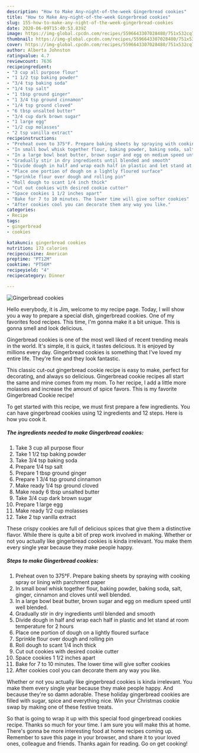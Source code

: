 ```yaml
---
description: "How to Make Any-night-of-the-week Gingerbread cookies"
title: "How to Make Any-night-of-the-week Gingerbread cookies"
slug: 155-how-to-make-any-night-of-the-week-gingerbread-cookies
date: 2020-06-09T15:40:53.839Z
image: https://img-global.cpcdn.com/recipes/5596643307028480/751x532cq70/gingerbread-cookies-recipe-main-photo.jpg
thumbnail: https://img-global.cpcdn.com/recipes/5596643307028480/751x532cq70/gingerbread-cookies-recipe-main-photo.jpg
cover: https://img-global.cpcdn.com/recipes/5596643307028480/751x532cq70/gingerbread-cookies-recipe-main-photo.jpg
author: Alberta Johnston
ratingvalue: 4.7
reviewcount: 7636
recipeingredient:
- "3 cup all purpose flour"
- "1 1/2 tsp baking powder"
- "3/4 tsp baking soda"
- "1/4 tsp salt"
- "1 tbsp ground ginger"
- "1 3/4 tsp ground cinnamon"
- "1/4 tsp ground cloved"
- "6 tbsp unsalted butter"
- "3/4 cup dark brown sugar"
- "1 large egg"
- "1/2 cup molasses"
- "2 tsp vanilla extract"
recipeinstructions:
- "Preheat oven to 375°F. Prepare baking sheets by spraying with cooking spray or lining with parchment paper"
- "In small bowl whisk together flour, baking powder, baking soda, salt, ginger, cinnamon and cloves until well blended."
- "In a large bowl beat butter, brown sugar and egg on medium speed until well blended."
- "Gradually stir in dry ingredients until blended and smooth"
- "Divide dough in half and wrap each half in plastic and let stand at room temperature for 2 hours"
- "Place one portion of dough on a lightly floured surface"
- "Sprinkle flour over dough and rolling pin"
- "Roll dough to scant 1/4 inch thick"
- "Cut out cookies with desired cookie cutter"
- "Space cookies 1 1/2 inches apart"
- "Bake for 7 to 10 minutes. The lower time will give softer cookies"
- "After cookies cool you can decorate them any way you like."
categories:
- Recipe
tags:
- gingerbread
- cookies

katakunci: gingerbread cookies 
nutrition: 173 calories
recipecuisine: American
preptime: "PT12M"
cooktime: "PT56M"
recipeyield: "4"
recipecategory: Dinner

---
```



![Gingerbread cookies](https://img-global.cpcdn.com/recipes/5596643307028480/751x532cq70/gingerbread-cookies-recipe-main-photo.jpg)

Hello everybody, it is Jim, welcome to my recipe page. Today, I will show you a way to prepare a special dish, gingerbread cookies. One of my favorites food recipes. This time, I'm gonna make it a bit unique. This is gonna smell and look delicious.

Gingerbread cookies is one of the most well liked of recent trending meals in the world. It's simple, it is quick, it tastes delicious. It is enjoyed by millions every day. Gingerbread cookies is something that I've loved my entire life. They're fine and they look fantastic.

This classic cut-out gingerbread cookie recipe is easy to make, perfect for decorating, and always so delicious. Gingerbread cookie recipes all start the same and mine comes from my mom. To her recipe, I add a little more molasses and increase the amount of spice favors. This is my favorite Gingerbread Cookie recipe!


To get started with this recipe, we must first prepare a few ingredients. You can have gingerbread cookies using 12 ingredients and 12 steps. Here is how you cook it.

<!--inarticleads1-->

##### The ingredients needed to make Gingerbread cookies:

1. Take 3 cup all purpose flour
1. Take 1 1/2 tsp baking powder
1. Take 3/4 tsp baking soda
1. Prepare 1/4 tsp salt
1. Prepare 1 tbsp ground ginger
1. Prepare 1 3/4 tsp ground cinnamon
1. Make ready 1/4 tsp ground cloved
1. Make ready 6 tbsp unsalted butter
1. Take 3/4 cup dark brown sugar
1. Prepare 1 large egg
1. Make ready 1/2 cup molasses
1. Take 2 tsp vanilla extract


These crispy cookies are full of delicious spices that give them a distinctive flavor. While there is quite a bit of prep work involved in making. Whether or not you actually like gingerbread cookies is kinda irrelevant. You make them every single year because they make people happy. 

<!--inarticleads2-->

##### Steps to make Gingerbread cookies:

1. Preheat oven to 375°F. Prepare baking sheets by spraying with cooking spray or lining with parchment paper
1. In small bowl whisk together flour, baking powder, baking soda, salt, ginger, cinnamon and cloves until well blended.
1. In a large bowl beat butter, brown sugar and egg on medium speed until well blended.
1. Gradually stir in dry ingredients until blended and smooth
1. Divide dough in half and wrap each half in plastic and let stand at room temperature for 2 hours
1. Place one portion of dough on a lightly floured surface
1. Sprinkle flour over dough and rolling pin
1. Roll dough to scant 1/4 inch thick
1. Cut out cookies with desired cookie cutter
1. Space cookies 1 1/2 inches apart
1. Bake for 7 to 10 minutes. The lower time will give softer cookies
1. After cookies cool you can decorate them any way you like.


Whether or not you actually like gingerbread cookies is kinda irrelevant. You make them every single year because they make people happy. And because they&#39;re so damn adorable. These holiday gingerbread cookies are filled with sugar, spice and everything nice. Win your Christmas cookie swap by making one of these festive treats. 

So that is going to wrap it up with this special food gingerbread cookies recipe. Thanks so much for your time. I am sure you will make this at home. There's gonna be more interesting food at home recipes coming up. Remember to save this page in your browser, and share it to your loved ones, colleague and friends. Thanks again for reading. Go on get cooking!
